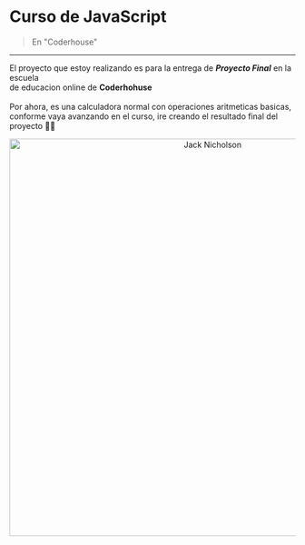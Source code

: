 # Curso de JavaScript
> En "Coderhouse"

---

El proyecto que estoy realizando es para la entrega de ***Proyecto Final*** en la escuela<br> de educacion online de **Coderhohuse** <br><br>
Por ahora, es una calculadora normal con operaciones aritmeticas basicas,<br> conforme vaya avanzando en el curso, ire creando el resultado final del proyecto :man_technologist:

<p align="center">
  <img src="https://media2.giphy.com/media/Nx2Lx1RmLadtC/giphy.gif?cid=790b7611fb5136d930e020100f47d029c46bdbadeb424071&rid=giphy.gif&ct=g" width="700px" title="Jack Nicholson">
</p>
